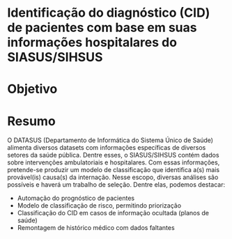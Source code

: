 # Identificação do diagnóstico (CID) de pacientes com base em suas informações hospitalares do SIASUS/SIHSUS

# Objetivo

# Resumo
O DATASUS (Departamento de Informática do Sistema Único de Saúde) alimenta diversos datasets com informações específicas de diversos setores da saúde pública. Dentre esses, o SIASUS/SIHSUS contém dados sobre intervenções ambulatoriais e hospitalares.
Com essas informações, pretende-se produzir um modelo de classificação que identifica a(s) mais provável(is) causa(s) da internação.
Nesse escopo, diversas análises são possíveis e haverá um trabalho de seleção. Dentre elas, podemos destacar:
- Automação do prognóstico de pacientes
- Modelo de classificação de risco, permitindo priorização
- Classificação do CID em casos de informação ocultada (planos de saúde)
- Remontagem de histórico médico com dados faltantes